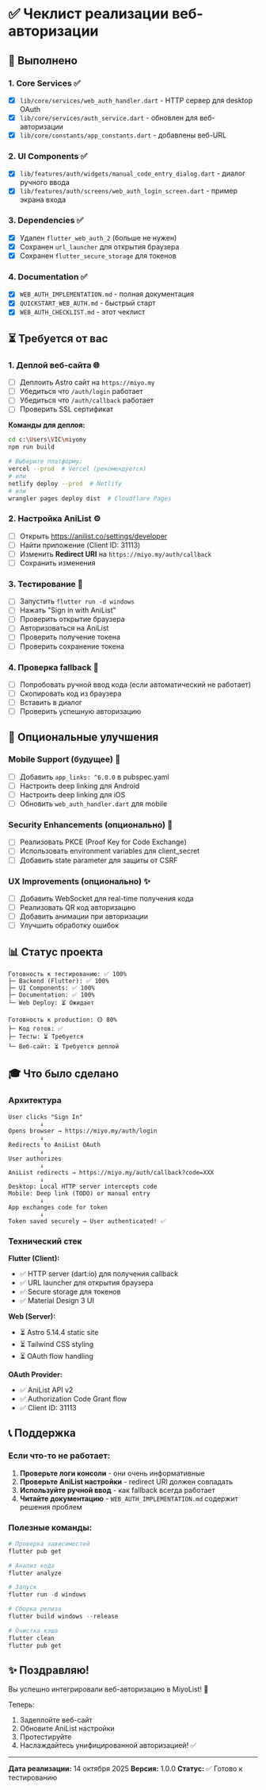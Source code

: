 # ✅ Чеклист реализации веб-авторизации

## 🎯 Выполнено

### 1. Core Services ✅
- [x] `lib/core/services/web_auth_handler.dart` - HTTP сервер для desktop OAuth
- [x] `lib/core/services/auth_service.dart` - обновлен для веб-авторизации
- [x] `lib/core/constants/app_constants.dart` - добавлены веб-URL

### 2. UI Components ✅
- [x] `lib/features/auth/widgets/manual_code_entry_dialog.dart` - диалог ручного ввода
- [x] `lib/features/auth/screens/web_auth_login_screen.dart` - пример экрана входа

### 3. Dependencies ✅
- [x] Удален `flutter_web_auth_2` (больше не нужен)
- [x] Сохранен `url_launcher` для открытия браузера
- [x] Сохранен `flutter_secure_storage` для токенов

### 4. Documentation ✅
- [x] `WEB_AUTH_IMPLEMENTATION.md` - полная документация
- [x] `QUICKSTART_WEB_AUTH.md` - быстрый старт
- [x] `WEB_AUTH_CHECKLIST.md` - этот чеклист

## ⏳ Требуется от вас

### 1. Деплой веб-сайта 🌐
- [ ] Деплоить Astro сайт на `https://miyo.my`
- [ ] Убедиться что `/auth/login` работает
- [ ] Убедиться что `/auth/callback` работает
- [ ] Проверить SSL сертификат

**Команды для деплоя:**
```bash
cd c:\Users\VIC\miyomy
npm run build

# Выберите платформу:
vercel --prod  # Vercel (рекомендуется)
# или
netlify deploy --prod  # Netlify
# или
wrangler pages deploy dist  # Cloudflare Pages
```

### 2. Настройка AniList ⚙️
- [ ] Открыть https://anilist.co/settings/developer
- [ ] Найти приложение (Client ID: 31113)
- [ ] Изменить **Redirect URI** на `https://miyo.my/auth/callback`
- [ ] Сохранить изменения

### 3. Тестирование 🧪
- [ ] Запустить `flutter run -d windows`
- [ ] Нажать "Sign in with AniList"
- [ ] Проверить открытие браузера
- [ ] Авторизоваться на AniList
- [ ] Проверить получение токена
- [ ] Проверить сохранение токена

### 4. Проверка fallback 🔄
- [ ] Попробовать ручной ввод кода (если автоматический не работает)
- [ ] Скопировать код из браузера
- [ ] Вставить в диалог
- [ ] Проверить успешную авторизацию

## 🚀 Опциональные улучшения

### Mobile Support (будущее) 📱
- [ ] Добавить `app_links: ^6.0.0` в pubspec.yaml
- [ ] Настроить deep linking для Android
- [ ] Настроить deep linking для iOS
- [ ] Обновить `web_auth_handler.dart` для mobile

### Security Enhancements (опционально) 🔐
- [ ] Реализовать PKCE (Proof Key for Code Exchange)
- [ ] Использовать environment variables для client_secret
- [ ] Добавить state parameter для защиты от CSRF

### UX Improvements (опционально) ✨
- [ ] Добавить WebSocket для real-time получения кода
- [ ] Реализовать QR код авторизацию
- [ ] Добавить анимации при авторизации
- [ ] Улучшить обработку ошибок

## 📊 Статус проекта

```
Готовность к тестированию: ✅ 100%
├─ Backend (Flutter): ✅ 100%
├─ UI Components: ✅ 100%
├─ Documentation: ✅ 100%
└─ Web Deploy: ⏳ Ожидает

Готовность к production: 🟡 80%
├─ Код готов: ✅
├─ Тесты: ⏳ Требуется
└─ Веб-сайт: ⏳ Требуется деплой
```

## 🎓 Что было сделано

### Архитектура
```
User clicks "Sign In"
         ↓
Opens browser → https://miyo.my/auth/login
         ↓
Redirects to AniList OAuth
         ↓
User authorizes
         ↓
AniList redirects → https://miyo.my/auth/callback?code=XXX
         ↓
Desktop: Local HTTP server intercepts code
Mobile: Deep link (TODO) or manual entry
         ↓
App exchanges code for token
         ↓
Token saved securely → User authenticated! ✅
```

### Технический стек

**Flutter (Client):**
- ✅ HTTP server (dart:io) для получения callback
- ✅ URL launcher для открытия браузера
- ✅ Secure storage для токенов
- ✅ Material Design 3 UI

**Web (Server):**
- ⏳ Astro 5.14.4 static site
- ⏳ Tailwind CSS styling
- ⏳ OAuth flow handling

**OAuth Provider:**
- ✅ AniList API v2
- ✅ Authorization Code Grant flow
- ✅ Client ID: 31113

## 📞 Поддержка

### Если что-то не работает:

1. **Проверьте логи консоли** - они очень информативные
2. **Проверьте AniList настройки** - redirect URI должен совпадать
3. **Используйте ручной ввод** - как fallback всегда работает
4. **Читайте документацию** - `WEB_AUTH_IMPLEMENTATION.md` содержит решения проблем

### Полезные команды:

```powershell
# Проверка зависимостей
flutter pub get

# Анализ кода
flutter analyze

# Запуск
flutter run -d windows

# Сборка релиза
flutter build windows --release

# Очистка кэша
flutter clean
flutter pub get
```

## ✨ Поздравляю!

Вы успешно интегрировали веб-авторизацию в MiyoList! 🎉

Теперь:
1. Задеплойте веб-сайт
2. Обновите AniList настройки
3. Протестируйте
4. Наслаждайтесь унифицированной авторизацией! ✅

---

**Дата реализации:** 14 октября 2025
**Версия:** 1.0.0
**Статус:** ✅ Готово к тестированию
